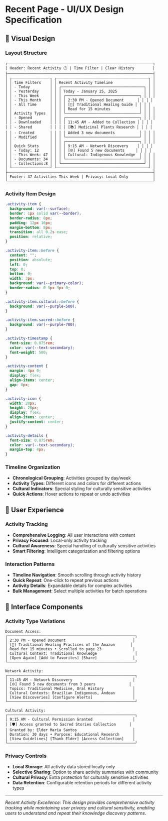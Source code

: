 # Recent Page - UI/UX Design Specification

## 🎨 Visual Design

### Layout Structure

```
┌─────────────────────────────────────────────────────────────────┐
│ Header: Recent Activity 🕒 | Time Filter | Clear History        │
├─────────────────────────────────────────────────────────────────┤
│ ┌─────────────────┐ ┌─────────────────────────────────────────┐ │
│ │ Time Filters    │ │ Recent Activity Timeline                │ │
│ │ - Today         │ │ ┌─────────────────────────────────────┐ │ │
│ │ - Yesterday     │ │ │ Today - January 25, 2025            │ │ │
│ │ - This Week     │ │ │ ┌─────────────────────────────────┐ │ │ │
│ │ - This Month    │ │ │ │ 2:30 PM - Opened Document      │ │ │ │
│ │ - All Time      │ │ │ │ [📄] Traditional Healing Guide │ │ │ │
│ │                 │ │ │ │ Read for 15 minutes             │ │ │ │
│ │ Activity Types  │ │ │ └─────────────────────────────────┘ │ │ │
│ │ - Opened        │ │ │ ┌─────────────────────────────────┐ │ │ │
│ │ - Downloaded    │ │ │ │ 11:45 AM - Added to Collection │ │ │ │
│ │ - Shared        │ │ │ │ [📚] Medicinal Plants Research │ │ │ │
│ │ - Created       │ │ │ │ Added 3 new documents           │ │ │ │
│ │ - Modified      │ │ │ └─────────────────────────────────┘ │ │ │
│ │                 │ │ │ ┌─────────────────────────────────┐ │ │ │
│ │ Quick Stats     │ │ │ │ 9:15 AM - Network Discovery    │ │ │ │
│ │ - Today: 12     │ │ │ │ [🌐] Found 5 new documents     │ │ │ │
│ │ - This Week: 47 │ │ │ │ Cultural: Indigenous Knowledge  │ │ │ │
│ │ - Documents: 34 │ │ │ └─────────────────────────────────┘ │ │ │
│ │ - Collections:8 │ │ └─────────────────────────────────────┘ │ │
│ └─────────────────┘ └─────────────────────────────────────────┘ │
├─────────────────────────────────────────────────────────────────┤
│ Footer: 47 Activities This Week | Privacy: Local Only           │
└─────────────────────────────────────────────────────────────────┘
```

### Activity Item Design

```css
.activity-item {
  background: var(--surface);
  border: 1px solid var(--border);
  border-radius: 8px;
  padding: 12px 16px;
  margin-bottom: 8px;
  transition: all 0.2s ease;
  position: relative;
}

.activity-item::before {
  content: "";
  position: absolute;
  left: 0;
  top: 0;
  bottom: 0;
  width: 3px;
  background: var(--primary-color);
  border-radius: 0 3px 3px 0;
}

.activity-item.cultural::before {
  background: var(--purple-500);
}

.activity-item.sacred::before {
  background: var(--purple-700);
}

.activity-timestamp {
  font-size: 0.875rem;
  color: var(--text-secondary);
  font-weight: 500;
}

.activity-content {
  margin: 4px 0;
  display: flex;
  align-items: center;
  gap: 8px;
}

.activity-icon {
  width: 20px;
  height: 20px;
  display: flex;
  align-items: center;
  justify-content: center;
}

.activity-details {
  font-size: 0.875rem;
  color: var(--text-secondary);
  margin-top: 4px;
}
```

### Timeline Organization

- **Chronological Grouping**: Activities grouped by day/week
- **Activity Types**: Different icons and colors for different actions
- **Cultural Indicators**: Special styling for culturally sensitive activities
- **Quick Actions**: Hover actions to repeat or undo activities

## 🧭 User Experience

### Activity Tracking

- **Comprehensive Logging**: All user interactions with content
- **Privacy Focused**: Local-only activity tracking
- **Cultural Awareness**: Special handling of culturally sensitive activities
- **Smart Filtering**: Intelligent categorization and filtering options

### Interaction Patterns

- **Timeline Navigation**: Smooth scrolling through activity history
- **Quick Repeat**: One-click to repeat previous actions
- **Activity Details**: Expandable details for complex activities
- **Bulk Management**: Select multiple activities for batch operations

## 📱 Interface Components

### Activity Type Variations

```
Document Access:
┌─────────────────────────────────────────────────────────┐
│ 2:30 PM - Opened Document                              │
│ [📄] Traditional Healing Practices of the Amazon       │
│ Read for 15 minutes • Scrolled to page 23              │
│ Cultural Context: Traditional Knowledge                 │
│ [Open Again] [Add to Favorites] [Share]                │
└─────────────────────────────────────────────────────────┘

Network Activity:
┌─────────────────────────────────────────────────────────┐
│ 11:45 AM - Network Discovery                           │
│ [🌐] Found 5 new documents from 3 peers               │
│ Topics: Traditional Medicine, Oral History             │
│ Cultural Contexts: Brazilian Indigenous, Andean        │
│ [View Discoveries] [Configure Alerts]                  │
└─────────────────────────────────────────────────────────┘

Cultural Activity:
┌─────────────────────────────────────────────────────────┐
│ 9:15 AM - Cultural Permission Granted                  │
│ [🛡️] Access granted to Sacred Stories Collection      │
│ Granted by: Elder Maria Santos                         │
│ Duration: 30 days • Purpose: Educational Research      │
│ [View Guidelines] [Thank Elder] [Access Collection]    │
└─────────────────────────────────────────────────────────┘
```

### Privacy Controls

- **Local Storage**: All activity data stored locally only
- **Selective Sharing**: Option to share activity summaries with community
- **Cultural Privacy**: Extra protection for culturally sensitive activities
- **Data Retention**: Configurable retention periods for different activity types

---

_Recent Activity Excellence: This design provides comprehensive activity tracking while maintaining user privacy and cultural sensitivity, enabling users to understand and repeat their knowledge discovery patterns._
